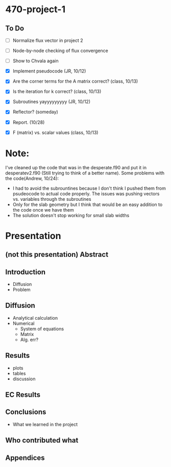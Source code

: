 # 470-project-1

## To Do ##
- [ ] Normalize flux vector in project 2
- [ ] Node-by-node checking of flux convergence
- [ ] Show to Chvala again
- [x] Implement pseudocode (JR, 10/12)
- [x] Are the corner terms for the A matrix correct? (class, 10/13)
- [x] Is the iteration for k correct? (class, 10/13)
- [x] Subroutines yayyyyyyyyy (JR, 10/12)
- [x] Reflector? (someday)
- [x] Report. (10/28)
- [x] F (matrix) vs. scalar values (class, 10/13)



 # Note:
 I've cleaned up the code that was in the desperate.f90 and put it in desperatev2.f90 (Still trying to think of a better name). Some problems with the code(Andrew, 10/24):

- I had to avoid the subrountines because I don't think I pushed them from psudeocode to actual code properly. The issues was pushing vectors vs. variables through the subroutines
- Only for the slab geometry but I think that would be an easy addition to the code once we have them
- The solution doesn't stop working for small slab widths


# Presentation

## (not this presentation) Abstract

## Introduction
- Diffusion
- Problem

## Diffusion
- Analytical calculation
- Numerical
    - System of equations
    - Matrix
    - Alg. err?

## Results
- plots
- tables
- discussion

## EC Results

## Conclusions
- What we learned in the project

## Who contributed what

## Appendices